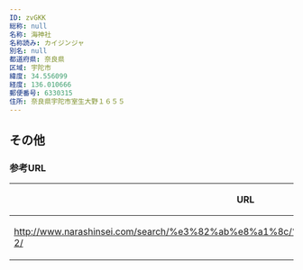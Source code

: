 ```yaml
---
ID: zvGKK
総称: null
名称: 海神社
名称読み: カイジンジャ
別名: null
都道府県: 奈良県
区域: 宇陀市
緯度: 34.556099
経度: 136.010666
郵便番号: 6330315
住所: 奈良県宇陀市室生大野１６５５
---
```


## その他

### 参考URL

| URL                                                                                 | 説明   |
| ----------------------------------------------------------------------------------- | ------ |
| http://www.narashinsei.com/search/%e3%82%ab%e8%a1%8c/%e6%b5%b7%e7%a5%9e%e7%a4%be-2/ | 神社庁 |
